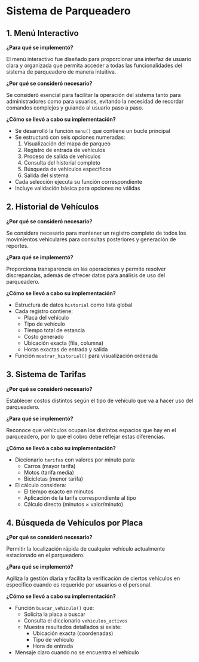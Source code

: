 
# Sistema de Parqueadero

## 1. Menú Interactivo

**¿Para qué se implementó?**  

El menú interactivo fue diseñado para proporcionar una interfaz de usuario clara y organizada que permita acceder a todas las funcionalidades del sistema de parqueadero de manera intuitiva.

**¿Por qué se consideró necesario?** 

Se consideró esencial para facilitar la operación del sistema tanto para administradores como para usuarios, evitando la necesidad de recordar comandos complejos y guiando al usuario paso a paso.

**¿Cómo se llevó a cabo su implementación?** 
 
- Se desarrolló la función `menu()` que contiene un bucle principal
- Se estructuró con seis opciones numeradas:
  1. Visualización del mapa de parqueo
  2. Registro de entrada de vehículos
  3. Proceso de salida de vehículos
  4. Consulta del historial completo
  5. Búsqueda de vehículos específicos
  6. Salida del sistema
- Cada selección ejecuta su función correspondiente
- Incluye validación básica para opciones no válidas

## 2. Historial de Vehículos

**¿Por qué se consideró necesario?** 

Se considera necesario para mantener un registro completo de todos los movimientos vehiculares para consultas posteriores y generación de reportes.

**¿Para qué se implementó?** 

Proporciona transparencia en las operaciones y permite resolver discrepancias, además de ofrecer datos para análisis de uso del parqueadero.

**¿Cómo se llevó a cabo su implementación?**
  
- Estructura de datos `historial` como lista global
- Cada registro contiene:
  - Placa del vehículo
  - Tipo de vehículo
  - Tiempo total de estancia
  - Costo generado
  - Ubicación exacta (fila, columna)
  - Horas exactas de entrada y salida
- Función `mostrar_historial()` para visualización ordenada

## 3. Sistema de Tarifas

**¿Por qué se consideró necesario?** 

Establecer costos distintos según el tipo de vehículo que va a hacer uso del parqueadero.

**¿Para qué se implementó?**   

Reconoce que vehículos ocupan los distintos espacios que hay en el parqueadero, por lo que el cobro debe reflejar estas diferencias.

**¿Cómo se llevó a cabo su implementación?** 
 
- Diccionario `tarifas` con valores por minuto para:
  - Carros (mayor tarifa)
  - Motos (tarifa media)
  - Bicicletas (menor tarifa)
- El cálculo considera:
  - El tiempo exacto en minutos
  - Aplicación de la tarifa correspondiente al tipo
  - Cálculo directo (minutos × valor/minuto)

## 4. Búsqueda de Vehículos por Placa

**¿Por qué se consideró necesario?** 

Permitir la localización rápida de cualquier vehículo actualmente estacionado en el parqueadero.

**¿Para qué se implementó?**   

Agiliza la gestión diaria y facilita la verificación de ciertos vehículos en especifico cuando es requerido por usuarios o el personal.

**¿Cómo se llevó a cabo su implementación?** 
  
- Función `buscar_vehiculo()` que:
  - Solicita la placa a buscar
  - Consulta el diccionario `vehiculos_activos`
  - Muestra resultados detallados si existe:
    - Ubicación exacta (coordenadas)
    - Tipo de vehículo
    - Hora de entrada
- Mensaje claro cuando no se encuentra el vehículo


